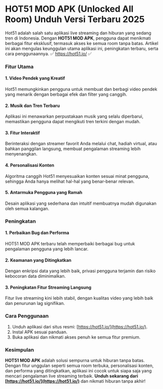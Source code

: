 # HOT51 MOD APK (Unlocked All Room) Unduh Versi Terbaru 2025  

Hot51 adalah salah satu aplikasi live streaming dan hiburan yang sedang tren di Indonesia. Dengan **HOT51 MOD APK**, pengguna dapat menikmati berbagai fitur eksklusif, termasuk akses ke semua room tanpa batas. Artikel ini akan mengulas keunggulan utama aplikasi ini, peningkatan terbaru, serta cara penggunaannya. ✅ https://hot51.io/ ✅

### **Fitur Utama**  

#### **1. Video Pendek yang Kreatif**  
Hot51 memungkinkan pengguna untuk membuat dan berbagi video pendek yang menarik dengan berbagai efek dan filter yang canggih.  

#### **2. Musik dan Tren Terbaru**  
Aplikasi ini menawarkan perpustakaan musik yang selalu diperbarui, memastikan pengguna dapat mengikuti tren terkini dengan mudah.  

#### **3. Fitur Interaktif**  
Berinteraksi dengan streamer favorit Anda melalui chat, hadiah virtual, atau bahkan panggilan langsung, membuat pengalaman streaming lebih menyenangkan.  

#### **4. Personalisasi Konten**  
Algoritma canggih Hot51 menyesuaikan konten sesuai minat pengguna, sehingga Anda hanya melihat hal-hal yang benar-benar relevan.  

#### **5. Antarmuka Pengguna yang Ramah**  
Desain aplikasi yang sederhana dan intuitif membuatnya mudah digunakan oleh semua kalangan.  

### **Peningkatan**  

#### **1. Perbaikan Bug dan Performa**  
HOT51 MOD APK terbaru telah memperbaiki berbagai bug untuk pengalaman pengguna yang lebih lancar.  

#### **2. Keamanan yang Ditingkatkan**  
Dengan enkripsi data yang lebih baik, privasi pengguna terjamin dan risiko kebocoran data diminimalkan.  

#### **3. Peningkatan Fitur Streaming Langsung**  
Fitur live streaming kini lebih stabil, dengan kualitas video yang lebih baik dan penurunan lag signifikan.  

### **Cara Penggunaan**  
1. Unduh aplikasi dari situs resmi: [https://hot51.io/](https://hot51.io/).  
2. Instal APK sesuai panduan.  
3. Buka aplikasi dan nikmati akses penuh ke semua fitur premium.  

### **Kesimpulan**  
**HOT51 MOD APK** adalah solusi sempurna untuk hiburan tanpa batas. Dengan fitur unggulan seperti semua room terbuka, personalisasi konten, dan performa yang ditingkatkan, aplikasi ini cocok untuk siapa saja yang mencari pengalaman live streaming terbaik. **Unduh sekarang dari [https://hot51.io/](https://hot51.io/)** dan nikmati hiburan tanpa akhir!  
